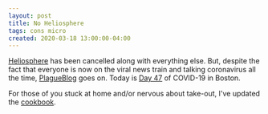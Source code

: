 ```yaml
---
layout: post
title: No Heliosphere
tags: cons micro
created: 2020-03-18 13:00:00-04:00
---
```

[Heliosphere](http://www.heliosphereny.org) has been cancelled along with everything else.  But, despite the fact that everyone is now on the viral news train and talking coronavirus all the time, [PlagueBlog](http://plagueblog.blogspot.com/) goes on.  Today is [Day 47](https://plagueblog.blogspot.com/2020/03/day-47-200k-and-still-rising.html) of COVID-19 in Boston.

For those of you stuck at home and/or nervous about take-out, I've updated the [cookbook](/recipes/).
